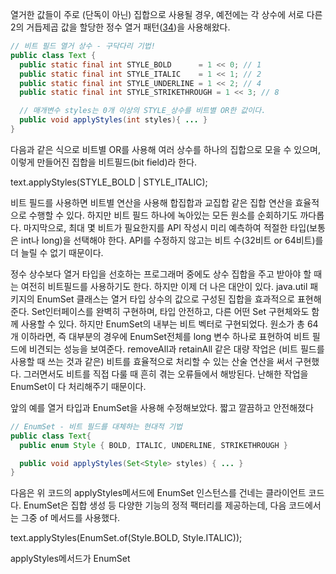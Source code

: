 
열거한 값들이 주로 (단독이 아닌) 집합으로 사용될 경우, 예전에는 각 상수에 서로 다른 2의 거듭제곱 값을
할당한 정수 열거 패턴([34]())을 사용해왔다.

```java
// 비트 필드 열거 상수 - 구닥다리 기법!
public class Text {
  public static final int STYLE_BOLD      = 1 << 0; // 1
  public static final int STYLE_ITALIC    = 1 << 1; // 2
  public static final int STYLE_UNDERLINE = 1 << 2; // 4
  public static final int STYLE_STRIKETHROUGH = 1 << 3; // 8

  // 매개변수 styles는 0개 이상의 STYLE_상수를 비트별 OR한 값이다.
  public void applyStyles(int styles){ ... }
}
```

다음과 같은 식으로 비트별 OR를 사용해 여러 상수를 하나의 집합으로 모을 수 있으며, 이렇게 만들어진 집합을
비트필드(bit field)라 한다.

text.applyStyles(STYLE_BOLD | STYLE_ITALIC);

비트 필드를 사용하면 비트별 연산을 사용해 합집합과 교집합 같은 집합 연산을 효율적으로 수행할 수 있다.
하지만 비트 필드 하나에 녹아있는 모든 원소를 순회하기도 까다롭다. 마지막으로, 최대 몇 비트가 필요한지를
API 작성시 미리 예측하여 적절한 타입(보통은 int나 long)을 선택해야 한다.
API를 수정하지 않고는 비트 수(32비트 or 64비트)를 더 늘릴 수 없기 때문이다.

정수 상수보다 열거 타입을 선호하는 프로그래머 중에도 상수 집합을 주고 받아야 할 때는 여전히 비트필드를 사용하기도 한다.
하지만 이제 더 나은 대안이 있다.
java.util 패키지의 EnumSet 클래스는 열거 타입 상수의 값으로 구성된 집합을 효과적으로 표현해준다.
Set인터페이스를 완벽히 구현하며, 타입 안전하고, 다른 어떤 Set 구현체와도 함께 사용할 수 있다.
하지만 EnumSet의 내부는 비트 벡터로 구현되었다. 원소가 총 64개 이하라면, 즉 대부분의 경우에 EnumSet전체를
long 변수 하나로 표현하여 비트 필드에 비견되는 성능을 보여준다. removeAll과 retainAll 같은 대량 작업은
(비트 필드를 사용할 때 쓰는 것과 같은) 비트를 효율적으로 처리할 수 있는 산술 연산을 써서 구현했다.
그러면서도 비트를 직접 다룰 때 흔히 겪는 오류들에서 해방된다. 난해한 작업을 EnumSet이 다 처리해주기 때문이다.

앞의 예를 열거 타입과 EnumSet을 사용해 수정해보았다. 짧고 깔끔하고 안전해졌다
```java
// EnumSet - 비트 필드를 대체하는 현대적 기법
public class Text{
  public enum Style { BOLD, ITALIC, UNDERLINE, STRIKETHROUGH }

  public void applyStyles(Set<Style> styles) { ... }
}
```

다음은 위 코드의 applyStyles메서드에 EnumSet 인스턴스를 건네는 클라이언트 코드다.
EnumSet은 집합 생성 등 다양한 기능의 정적 팩터리를 제공하는데, 다음 코드에서는 그중 of 메서드를 사용했다.

text.applyStyles(EnumSet.of(Style.BOLD, Style.ITALIC));

applyStyles메서드가 EnumSet<Style>가 아닌 Set<Style>을 받은 이유?

모든 클라이언트가 EnumSet을 건네리라 짐작되는 상황이라도 이왕이면 인터페이스로 받는게 일반적으로 좋은 습관이다([64]())
이렇게 하면 좀 특이한 클라이언트가 다른 Set 구현체를 넘기더라도 처리할 수 있기 때문

#
열거할 수 있는 타입을 한데 모아 집합 형태로 사용한다고 해도 비트필드를 사용할 이유는 없다.
EnumSet클래스가 비트 필드 수준의 명료함과 성능을 제공하고 아이템 34에서 설명한 열거타입의 장점까지 선사하기 때문
EnumSet의 유일한 단점이라면(자바9까지는 아직) 불변 EnumSet을 만들 수 없다는 것이다. 그래도 향후 릴리즈에서는 수정되리라 본다. 그때까지는 (명확성과 성능이 조금 희생되지만) Collections, unmodifiableSet으로 EnumSet을 감싸 사용할 수 있다. 
